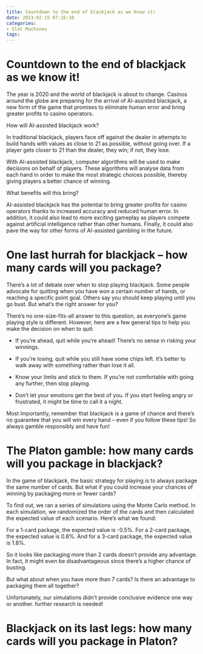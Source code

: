 ```yaml
---
title: Countdown to the end of blackjack as we know it!
date: 2023-02-15 07:16:10
categories:
- Slot Machines
tags:
---
```



#  Countdown to the end of blackjack as we know it!

The year is 2020 and the world of blackjack is about to change. Casinos around the globe are preparing for the arrival of AI-assisted blackjack, a new form of the game that promises to eliminate human error and bring greater profits to casino operators.

How will AI-assisted blackjack work?

In traditional blackjack, players face off against the dealer in attempts to build hands with values as close to 21 as possible, without going over. If a player gets closer to 21 than the dealer, they win; if not, they lose.

With AI-assisted blackjack, computer algorithms will be used to make decisions on behalf of players. These algorithms will analyse data from each hand in order to make the most strategic choices possible, thereby giving players a better chance of winning.

What benefits will this bring?

AI-assisted blackjack has the potential to bring greater profits for casino operators thanks to increased accuracy and reduced human error. In addition, it could also lead to more exciting gameplay as players compete against artificial intelligence rather than other humans. Finally, it could also pave the way for other forms of AI-assisted gambling in the future.

#  One last hurrah for blackjack – how many cards will you package?

There’s a lot of debate over when to stop playing blackjack. Some people advocate for quitting when you have won a certain number of hands, or reaching a specific point goal. Others say you should keep playing until you go bust. But what’s the right answer for you?

There’s no one-size-fits-all answer to this question, as everyone’s game playing style is different. However, here are a few general tips to help you make the decision on when to quit:

- If you’re ahead, quit while you’re ahead! There’s no sense in risking your winnings.

- If you’re losing, quit while you still have some chips left. It’s better to walk away with something rather than lose it all.

- Know your limits and stick to them. If you’re not comfortable with going any further, then stop playing.

- Don’t let your emotions get the best of you. If you start feeling angry or frustrated, it might be time to call it a night.

Most importantly, remember that blackjack is a game of chance and there’s no guarantee that you will win every hand – even if you follow these tips! So always gamble responsibly and have fun!

#  The Platon gamble: how many cards will you package in blackjack?

In the game of blackjack, the basic strategy for playing is to always package the same number of cards. But what if you could increase your chances of winning by packaging more or fewer cards?

To find out, we ran a series of simulations using the Monte Carlo method. In each simulation, we randomized the order of the cards and then calculated the expected value of each scenario. Here’s what we found:

For a 1-card package, the expected value is -0.5%. For a 2-card package, the expected value is 0.8%. And for a 3-card package, the expected value is 1.8%.

So it looks like packaging more than 2 cards doesn’t provide any advantage. In fact, it might even be disadvantageous since there’s a higher chance of busting.

But what about when you have more than 7 cards? Is there an advantage to packaging them all together?

Unfortunately, our simulations didn’t provide conclusive evidence one way or another. further research is needed!

#  Blackjack on its last legs: how many cards will you package in Platon?

 <style>

.article-title {

font-size: 3em;

font-weight: bold;

}

.article-subtitle {

margin-top: 1em;

font-size: 1.2em;


#  End of an era: how many cards will you package in blackjack Platon?

The game of blackjack has been around for centuries, with many different variations. The modern game is thought to have originated in France in the 17th century. It is a game played between a player and a dealer, and the aim is to achieve a hand total of 21, or come as close as possible without going over. In blackjack, the player is dealt two cards face up, and the dealer is dealt two cards one face up and one face down. The aim is then to beat the dealer's hand total without going over 21.

There are many different ways that you can play blackjack, but the most popular format is twenty-one. In this format, both the player and dealer are dealt two cards each, with the aim being to reach a hand total of 21 or come as close as possible without going over. If either the player or dealer go over 21, they lose automatically. Another popular format is ten-point blackjack. This format sees each player start with ten points instead of twenty-one, and they must reach exactly 21 in order to win rather than coming within reach.

Blackjack has always been a popular casino game, but it has seen a recent resurgence in popularity due to the introduction of live dealer blackjack games. These games allow players to experience the excitement of playing at a real casino table from the comfort of their own home. One of the downsides to playing live dealer blackjack games is that you can only play against other human players, so you cannot get that same rush from beating the house that you can from other casino games such as roulette or poker.

One way that some players try to get around this is by using bots to play for them. Bots are computer programs that are designed to play casino games automatically. While they are not perfect, they can often do better than human players when it comes to making decisions during a game. This means that they can help you to maximise your profits when playing casino games online.

There are many different bots available on the market that can be used for blackjack, but one of the most popular ones is called Blackjack Platon . This bot was created by Russian programmers and has quickly become one of the most popular bots for blackjack online. It is available as a standalone program or as part of a botting package that includes other popular casino games such as roulette and poker.

When it comes to using bots for blackjack, there are two main things that you need to consider: how many cards will you package in Platon , and what type of strategy will you use? The first thing that you need to decide is how many cards you want your bot to deal during each game. Most bots will deal between five and eight cards per game, but you can choose whatever number you like depending on how confident you feel about your bot's ability to win money.

The second thing that you need to decide is what type of strategy you want your bot to use. There are many different strategies available for blackjack, but some are more effective than others. One simple strategy that can be effective in certain situations is called basic strategy . This strategy involves memorising which moves give you the best chance of winning against the dealer's hand total. While this strategy may not be perfect, it can help you to minimise your losses when playing blackjack online.